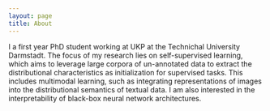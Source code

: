 ```yaml
---
layout: page
title: About
---
```


I a first year PhD student working at UKP at the Technichal University Darmstadt. The focus of my research lies on self-supervised learning, which aims to leverage large corpora of un-annotated data to extract the distributional characteristics as initialization for supervised tasks. This includes multimodal learning, such as integrating representations of images into the distributional semantics of textual data. I am also interested in the interpretability of black-box neural network architectures.  
